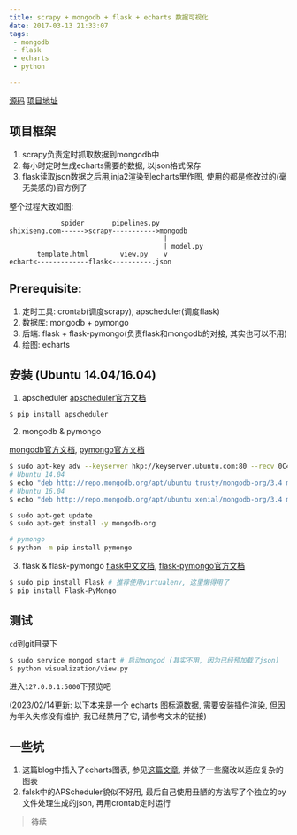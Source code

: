 ```yaml
---
title: scrapy + mongodb + flask + echarts 数据可视化
date: 2017-03-13 21:33:07
tags:
 - mongodb
 - flask
 - echarts
 - python

---
```


[源码](https://github.com/shawnau/intern_visualization)
[项目地址](http://54.169.117.35:8080)

<!--more-->

## 项目框架

1. scrapy负责定时抓取数据到mongodb中
2. 每小时定时生成echarts需要的数据, 以json格式保存
3. flask读取json数据之后用jinja2渲染到echarts里作图, 使用的都是修改过的(毫无美感的)官方例子

整个过程大致如图:

```
             spider       pipelines.py
shixiseng.com------>scrapy----------->mongodb
                                       |
                                       | model.py
       template.html        view.py    v
echart<-------------flask<----------.json
```


## Prerequisite:

1. 定时工具: crontab(调度scrapy), apscheduler(调度flask)
2. 数据库: mongodb + pymongo
3. 后端: flask + flask-pymongo(负责flask和mongodb的对接, 其实也可以不用)
4. 绘图: echarts


## 安装 (Ubuntu 14.04/16.04)

1. apscheduler
[apscheduler官方文档](http://apscheduler.readthedocs.io/en/3.3.1/userguide.html)

 ```bash
$ pip install apscheduler
```

2. mongodb & pymongo

 [mongodb官方文档](https://docs.mongodb.com/getting-started/shell/tutorial/install-mongodb-on-ubuntu/), [pymongo官方文档](https://api.mongodb.com/python/current/installation.html)

 ```bash
$ sudo apt-key adv --keyserver hkp://keyserver.ubuntu.com:80 --recv 0C49F3730359A14518585931BC711F9BA15703C6
# Ubuntu 14.04
$ echo "deb http://repo.mongodb.org/apt/ubuntu trusty/mongodb-org/3.4 multiverse" | sudo tee /etc/apt/sources.list.d/mongodb-org-3.4.list
# Ubuntu 16.04
$ echo "deb http://repo.mongodb.org/apt/ubuntu xenial/mongodb-org/3.4 multiverse" | sudo tee /etc/apt/sources.list.d/mongodb-org-3.4.list

$ sudo apt-get update
$ sudo apt-get install -y mongodb-org

# pymongo
$ python -m pip install pymongo
```

3. flask & flask-pymongo
[flask中文文档](http://docs.jinkan.org/docs/flask/), [flask-pymongo官方文档](http://www.pythondoc.com/flask-pymongo/)

 ```bash
$ sudo pip install Flask # 推荐使用virtualenv, 这里懒得用了
$ pip install Flask-PyMongo
```

## 测试

`cd`到git目录下

```bash
$ sudo service mongod start # 启动mongod (其实不用, 因为已经预加载了json)
$ python visualization/view.py
```

进入`127.0.0.1:5000`下预览吧

(2023/02/14更新: 以下本来是一个 echarts 图标源数据, 需要安装插件渲染, 但因为年久失修没有维护, 我已经禁用了它, 请参考文末的链接)

## 一些坑

1. 这篇blog中插入了echarts图表, 参见[这篇文章](http://kchen.cc/2016/11/05/echarts-in-hexo/), 并做了一些魔改以适应复杂的图表
2. falsk中的APScheduler貌似不好用, 最后自己使用丑陋的方法写了个独立的py文件处理生成的json, 再用crontab定时运行

> 待续